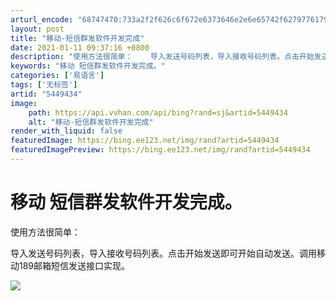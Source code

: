 ```yaml
---
arturl_encode: "68747470:733a2f2f626c6f672e6373646e2e6e65742f6279776179626f:792f61727469636c652f64657461696c732f35343439343334"
layout: post
title: "移动-短信群发软件开发完成"
date: 2021-01-11 09:37:16 +0800
description: "使用方法很简单：    导入发送号码列表，导入接收号码列表。点击开始发送即可开始自动发送。调用移动1"
keywords: "移动 短信群发软件开发完成。"
categories: ['易语言']
tags: ['无标签']
artid: "5449434"
image:
    path: https://api.vvhan.com/api/bing?rand=sj&artid=5449434
    alt: "移动-短信群发软件开发完成"
render_with_liquid: false
featuredImage: https://bing.ee123.net/img/rand?artid=5449434
featuredImagePreview: https://bing.ee123.net/img/rand?artid=5449434
---
```


# 移动 短信群发软件开发完成。

使用方法很简单：

导入发送号码列表，导入接收号码列表。点击开始发送即可开始自动发送。调用移动189邮箱短信发送接口实现。

![](http://hi.csdn.net/attachment/201004/4/37272_1270361554SX3U.gif)